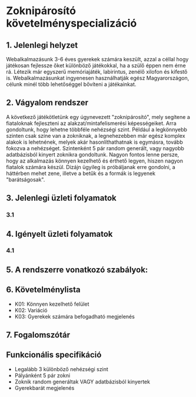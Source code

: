 # Zoknipárosító követelményspecializáció

## 1. Jelenlegi helyzet
Webalkalmazásunk 3-6 éves gyerekek számára keszült, azzal a céllal hogy játékosan fejlessze őket különböző játékokkal, ha a szülő éppen nem érne rá. Létezik már egyszerű memóriajáték, labirintus, zenélő xilofon és kifestő is. Webalkalmazásunkat ingyenesen használhatják egész Magyarországon, célunk minél több lehetőséggel bővíteni a játékainkat.

## 2. Vágyalom rendszer
A következő játékötletünk egy úgynevezett "zoknipárosító", mely segítene a fiataloknak fejleszteni az alakzat/mintafelismerési képességeiket. Arra gondoltunk, hogy lehetne többféle nehézségi szint. Például a legkönnyebb szinten csak színe van a zokniknak, a legnehezebben már egész komplex alakok is lehetnének, melyek akár hasonlíthathatnak is egymásra, tovább fokozva a nehézséget. Szintenként 5 pár random generált, vagy nagyobb adatbázisból kinyert zoknikra gondoltunk. Nagyon fontos lenne persze, hogy az alkalmazás könnyen kezelhető és érthető legyen, hiszen nagyon fiatalok számára készül. Dizájn ügyileg is próbáljanak erre gondolni, a háttérben mehet zene, illetve a betűk és a formák is legyenek "barátságosak".

## 3. Jelenlegi üzleti folyamatok
### 3.1

## 4. Igényelt üzleti folyamatok
### 4.1

## 5. A rendszerre vonatkozó szabályok:

## 6. Követelménylista
- K01: Könnyen kezelhető felület
- K02: Variáció
- K03: Gyerekek számára befogadható megjelenés

## 7. Fogalomszótár

## Funkcionális specifikáció
- Legalább 3 különböző nehézségi szint
- Pályánként 5 pár zokni
- Zoknik random generáltak VAGY adatbázisból kinyertek
- Gyerekbarát megjelenés
